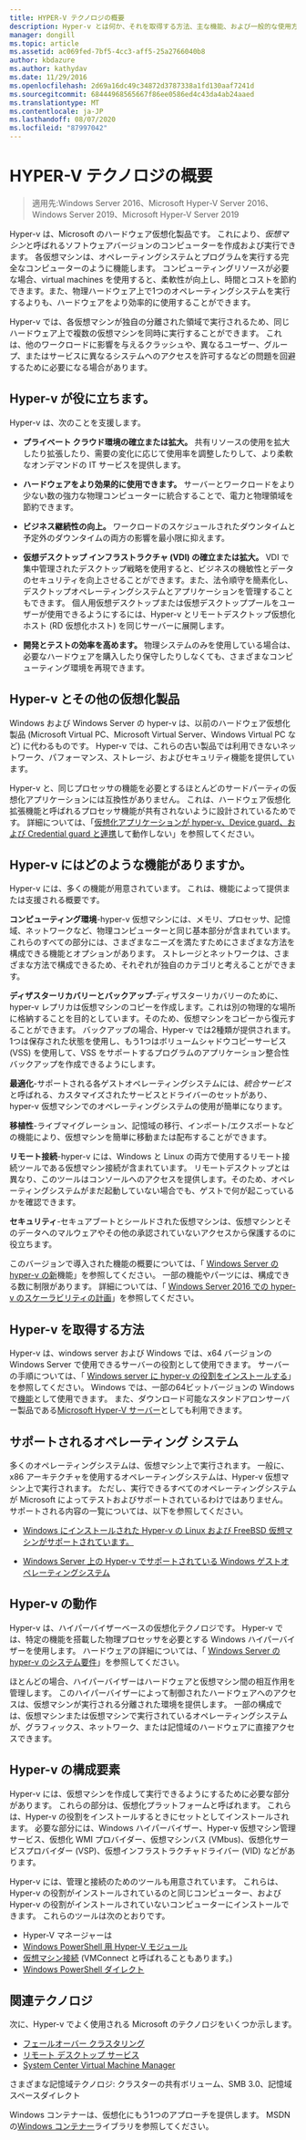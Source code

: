```yaml
---
title: HYPER-V テクノロジの概要
description: Hyper-v とは何か、それを取得する方法、主な機能、および一般的な使用方法について説明します。
manager: dongill
ms.topic: article
ms.assetid: ac069fed-7bf5-4cc3-aff5-25a2766040b8
author: kbdazure
ms.author: kathydav
ms.date: 11/29/2016
ms.openlocfilehash: 2d69a16dc49c34872d3787338a1fd130aaf7241d
ms.sourcegitcommit: 68444968565667f86ee0586ed4c43da4ab24aaed
ms.translationtype: MT
ms.contentlocale: ja-JP
ms.lasthandoff: 08/07/2020
ms.locfileid: "87997042"
---
```

# <a name="hyper-v-technology-overview"></a>HYPER-V テクノロジの概要

>適用先:Windows Server 2016、Microsoft Hyper-V Server 2016、Windows Server 2019、Microsoft Hyper-V Server 2019

Hyper-v は、Microsoft のハードウェア仮想化製品です。 これにより、*仮想マシン*と呼ばれるソフトウェアバージョンのコンピューターを作成および実行できます。 各仮想マシンは、オペレーティングシステムとプログラムを実行する完全なコンピューターのように機能します。 コンピューティングリソースが必要な場合、virtual machines を使用すると、柔軟性が向上し、時間とコストを節約できます。また、物理ハードウェア上で1つのオペレーティングシステムを実行するよりも、ハードウェアをより効率的に使用することができます。

Hyper-v では、各仮想マシンが独自の分離された領域で実行されるため、同じハードウェア上で複数の仮想マシンを同時に実行することができます。 これは、他のワークロードに影響を与えるクラッシュや、異なるユーザー、グループ、またはサービスに異なるシステムへのアクセスを許可するなどの問題を回避するために必要になる場合があります。

## <a name="some-ways-hyper-v-can-help-you"></a>Hyper-v が役に立ちます。

Hyper-v は、次のことを支援します。

- **プライベート クラウド環境の確立または拡大。** 共有リソースの使用を拡大したり拡張したり、需要の変化に応じて使用率を調整したりして、より柔軟なオンデマンドの IT サービスを提供します。

- **ハードウェアをより効果的に使用できます。** サーバーとワークロードをより少ない数の強力な物理コンピューターに統合することで、電力と物理領域を節約できます。

- **ビジネス継続性の向上。** ワークロードのスケジュールされたダウンタイムと予定外のダウンタイムの両方の影響を最小限に抑えます。

- **仮想デスクトップ インフラストラクチャ (VDI) の確立または拡大。** VDI で集中管理されたデスクトップ戦略を使用すると、ビジネスの機敏性とデータのセキュリティを向上させることができます。また、法令順守を簡素化し、デスクトップオペレーティングシステムとアプリケーションを管理することもできます。 個人用仮想デスクトップまたは仮想デスクトッププールをユーザーが使用できるようにするには、Hyper-v とリモートデスクトップ仮想化ホスト (RD 仮想化ホスト) を同じサーバーに展開します。

- **開発とテストの効率を高めます。** 物理システムのみを使用している場合は、必要なハードウェアを購入したり保守したりしなくても、さまざまなコンピューティング環境を再現できます。

## <a name="hyper-v-and-other-virtualization-products"></a>Hyper-v とその他の仮想化製品

Windows および Windows Server の hyper-v は、以前のハードウェア仮想化製品 (Microsoft Virtual PC、Microsoft Virtual Server、Windows Virtual PC など) に代わるものです。 Hyper-v では、これらの古い製品では利用できないネットワーク、パフォーマンス、ストレージ、およびセキュリティ機能を提供しています。

Hyper-v と、同じプロセッサの機能を必要とするほとんどのサードパーティの仮想化アプリケーションには互換性がありません。 これは、ハードウェア仮想化拡張機能と呼ばれるプロセッサ機能が共有されないように設計されているためです。 詳細については、「[仮想化アプリケーションが hyper-v、Device guard、および Credential guard と連携](https://support.microsoft.com/kb/3204980)して動作しない」を参照してください。

## <a name="what-features-does-hyper-v-have"></a>Hyper-v にはどのような機能がありますか。

Hyper-v には、多くの機能が用意されています。 これは、機能によって提供または支援される概要です。

**コンピューティング環境**-hyper-v 仮想マシンには、メモリ、プロセッサ、記憶域、ネットワークなど、物理コンピューターと同じ基本部分が含まれています。 これらのすべての部分には、さまざまなニーズを満たすためにさまざまな方法を構成できる機能とオプションがあります。 ストレージとネットワークは、さまざまな方法で構成できるため、それぞれが独自のカテゴリと考えることができます。

**ディザスターリカバリーとバックアップ**-ディザスターリカバリーのために、hyper-v レプリカは仮想マシンのコピーを作成します。これは別の物理的な場所に格納することを目的としています。そのため、仮想マシンをコピーから復元することができます。 バックアップの場合、Hyper-v では2種類が提供されます。 1つは保存された状態を使用し、もう1つはボリュームシャドウコピーサービス (VSS) を使用して、VSS をサポートするプログラムのアプリケーション整合性バックアップを作成できるようにします。

**最適化**-サポートされる各ゲストオペレーティングシステムには、*統合サービス*と呼ばれる、カスタマイズされたサービスとドライバーのセットがあり、hyper-v 仮想マシンでのオペレーティングシステムの使用が簡単になります。

**移植性**-ライブマイグレーション、記憶域の移行、インポート/エクスポートなどの機能により、仮想マシンを簡単に移動または配布することができます。

**リモート接続**-hyper-v には、Windows と Linux の両方で使用するリモート接続ツールである仮想マシン接続が含まれています。 リモートデスクトップとは異なり、このツールはコンソールへのアクセスを提供します。そのため、オペレーティングシステムがまだ起動していない場合でも、ゲストで何が起こっているかを確認できます。

**セキュリティ**-セキュアブートとシールドされた仮想マシンは、仮想マシンとそのデータへのマルウェアやその他の承認されていないアクセスから保護するのに役立ちます。

このバージョンで導入された機能の概要については、「 [Windows Server の hyper-v の新](What-s-new-in-Hyper-V-on-Windows.md)機能」を参照してください。 一部の機能やパーツには、構成できる数に制限があります。 詳細については、「 [Windows Server 2016 での hyper-v のスケーラビリティの計画](./plan/plan-hyper-v-scalability-in-windows-server.md)」を参照してください。

## <a name="how-to-get-hyper-v"></a>Hyper-v を取得する方法

Hyper-v は、windows server および Windows では、x64 バージョンの Windows Server で使用できるサーバーの役割として使用できます。 サーバーの手順については、「 [Windows server に hyper-v の役割をインストールする](get-started/Install-the-Hyper-V-role-on-Windows-Server.md)」を参照してください。 Windows では、一部の64ビットバージョンの Windows で[機能](/virtualization/hyper-v-on-windows/index)として使用できます。 また、ダウンロード可能なスタンドアロンサーバー製品である[Microsoft Hyper-V サーバー](https://www.microsoft.com/evalcenter/evaluate-hyper-v-server-2019)としても利用できます。

## <a name="supported-operating-systems"></a>サポートされるオペレーティング システム

多くのオペレーティングシステムは、仮想マシン上で実行されます。 一般に、x86 アーキテクチャを使用するオペレーティングシステムは、Hyper-v 仮想マシン上で実行されます。 ただし、実行できるすべてのオペレーティングシステムが Microsoft によってテストおよびサポートされているわけではありません。 サポートされる内容の一覧については、以下を参照してください。

- [Windows にインストールされた Hyper-v の Linux および FreeBSD 仮想マシンがサポートされています。](Supported-Linux-and-FreeBSD-virtual-machines-for-Hyper-V-on-Windows.md)

- [Windows Server 上の Hyper-v でサポートされている Windows ゲストオペレーティングシステム](Supported-Windows-guest-operating-systems-for-Hyper-V-on-Windows.md)

## <a name="how-hyper-v-works"></a>Hyper-v の動作

Hyper-v は、ハイパーバイザーベースの仮想化テクノロジです。 Hyper-v では、特定の機能を搭載した物理プロセッサを必要とする Windows ハイパーバイザーを使用します。 ハードウェアの詳細については、「 [Windows Server の hyper-v のシステム要件](System-requirements-for-Hyper-V-on-Windows.md)」を参照してください。

ほとんどの場合、ハイパーバイザーはハードウェアと仮想マシン間の相互作用を管理します。 このハイパーバイザーによって制御されたハードウェアへのアクセスは、仮想マシンが実行される分離された環境を提供します。 一部の構成では、仮想マシンまたは仮想マシンで実行されているオペレーティングシステムが、グラフィックス、ネットワーク、または記憶域のハードウェアに直接アクセスできます。

## <a name="what-does-hyper-v-consist-of"></a>Hyper-v の構成要素

Hyper-v には、仮想マシンを作成して実行できるようにするために必要な部分があります。 これらの部分は、仮想化プラットフォームと呼ばれます。 これらは、Hyper-v の役割をインストールするときにセットとしてインストールされます。 必要な部分には、Windows ハイパーバイザー、Hyper-v 仮想マシン管理サービス、仮想化 WMI プロバイダー、仮想マシンバス (VMbus)、仮想化サービスプロバイダー (VSP)、仮想インフラストラクチャドライバー (VID) などがあります。

Hyper-v には、管理と接続のためのツールも用意されています。 これらは、Hyper-v の役割がインストールされているのと同じコンピューター、および Hyper-v の役割がインストールされていないコンピューターにインストールできます。 これらのツールは次のとおりです。

- Hyper-V マネージャーは
- [Windows PowerShell 用 Hyper-V モジュール](/powershell/module/hyper-v/index)
- [仮想マシン接続](./learn-more/hyper-v-virtual-machine-connect.md) \(VMConnect と呼ばれることもあります。\)
- [Windows PowerShell ダイレクト](manage/Manage-Windows-virtual-machines-with-PowerShell-Direct.md)

## <a name="related-technologies"></a>関連テクノロジ

次に、Hyper-v でよく使用される Microsoft のテクノロジをいくつか示します。

- [フェールオーバー クラスタリング](../../failover-clustering/whats-new-in-failover-clustering.md)
- [リモート デスクトップ サービス](../../remote/remote-desktop-services/welcome-to-rds.md)
- [System Center Virtual Machine Manager](/system-center/vmm/overview)

さまざまな記憶域テクノロジ: クラスターの共有ボリューム、SMB 3.0、記憶域スペースダイレクト

Windows コンテナーは、仮想化にもう1つのアプローチを提供します。 MSDN の[Windows コンテナー](/virtualization/windowscontainers/index)ライブラリを参照してください。